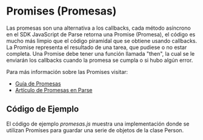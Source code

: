 # Promises (Promesas)
Las promesas son una alternativa a los callbacks, cada método asíncrono en el SDK JavaScript de Parse retorna una Promise (Promesa), el código es mucho más limpio que el código piramidal que se obtiene usando callbacks. La Promise representa el resultado de una tarea, que pudiese o no estar completa. Una Promise debe tener una función llamada "then", la cual se le enviarán los callbacks cuando la promesa se cumpla o si hubo algún error.

Para más información sobre las Promises visitar:

* [Guía de Promesas](https://www.parse.com/docs/js_guide#promises)
* [Artículo de Promesas en Parse](http://blog.parse.com/2013/01/29/whats-so-great-about-javascript-promises/)

## Código de Ejemplo
El código de ejemplo *promesas.js* muestra una implementación donde se utilizan Promises para guardar una serie de objetos de la clase Person.